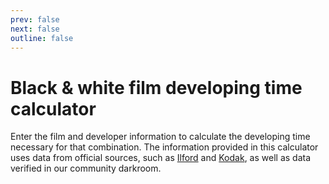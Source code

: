 ```yaml
---
prev: false
next: false
outline: false
---
```


<script setup>
import BlackAndWhiteDevelopingTimeCalculator from '../../components/calculators/black-and-white-developing-time-calculator.vue';
</script>

# Black & white film developing time calculator

Enter the film and developer information to calculate the developing time necessary for that combination.
The information provided in this calculator uses data from official sources, such as [Ilford](https://www.ilfordphoto.com/wp/wp-content/uploads/2017/03/Film-processing-chart-.pdf) and [Kodak](https://business.kodakmoments.com/sites/default/files/wysiwyg/pro/chemistry/j78.pdf), as well as data verified in our community darkroom.

<black-and-white-developing-time-calculator />
